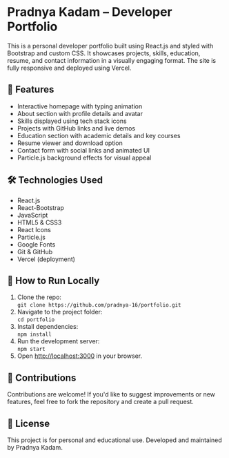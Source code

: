 
# Pradnya Kadam – Developer Portfolio

This is a personal developer portfolio built using React.js and styled with Bootstrap and custom CSS. It showcases projects, skills, education, resume, and contact information in a visually engaging format. The site is fully responsive and deployed using Vercel.

## 🌟 Features
- Interactive homepage with typing animation  
- About section with profile details and avatar  
- Skills displayed using tech stack icons  
- Projects with GitHub links and live demos  
- Education section with academic details and key courses  
- Resume viewer and download option  
- Contact form with social links and animated UI  
- Particle.js background effects for visual appeal  

## 🛠️ Technologies Used
- React.js  
- React-Bootstrap  
- JavaScript  
- HTML5 & CSS3  
- React Icons  
- Particle.js  
- Google Fonts  
- Git & GitHub  
- Vercel (deployment)  

## 🚀 How to Run Locally
1. Clone the repo:  
   `git clone https://github.com/pradnya-16/portfolio.git`  
2. Navigate to the project folder:  
   `cd portfolio`  
3. Install dependencies:  
   `npm install`  
4. Run the development server:  
   `npm start`  
5. Open [http://localhost:3000](http://localhost:3000) in your browser.  

## 🤝 Contributions
Contributions are welcome! If you'd like to suggest improvements or new features, feel free to fork the repository and create a pull request.

## 📄 License
This project is for personal and educational use. Developed and maintained by Pradnya Kadam.
